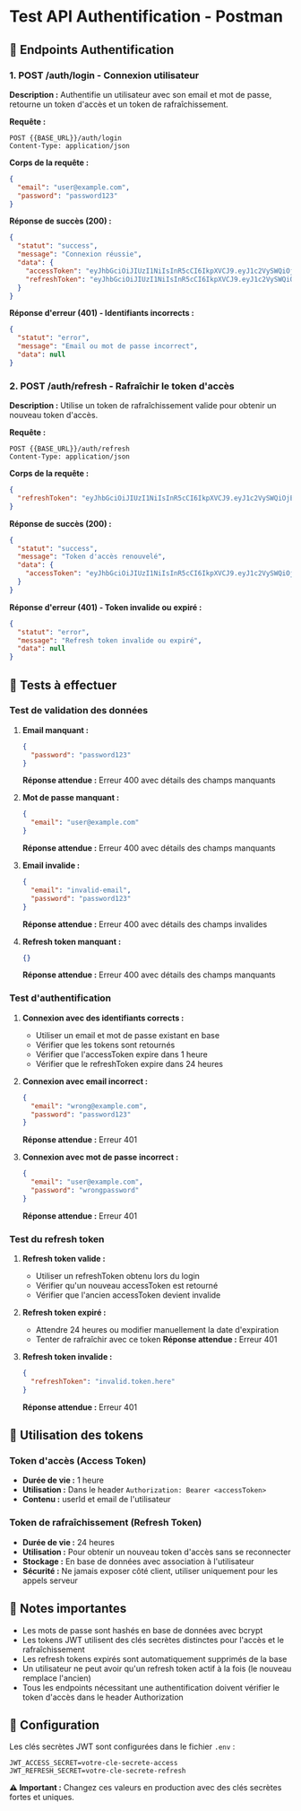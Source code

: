 # Test API Authentification - Postman

## 🔐 Endpoints Authentification

### 1. POST /auth/login - Connexion utilisateur

**Description :** Authentifie un utilisateur avec son email et mot de passe, retourne un token d'accès et un token de rafraîchissement.

**Requête :**
```http
POST {{BASE_URL}}/auth/login
Content-Type: application/json
```

**Corps de la requête :**
```json
{
  "email": "user@example.com",
  "password": "password123"
}
```

**Réponse de succès (200) :**
```json
{
  "statut": "success",
  "message": "Connexion réussie",
  "data": {
    "accessToken": "eyJhbGciOiJIUzI1NiIsInR5cCI6IkpXVCJ9.eyJ1c2VySWQiOjEsImVtYWlsIjoidXNlckBleGFtcGxlLmNvbSIsImlhdCI6MTY0MjU4MzYwMCwiZXhwIjoxNjQyNTg3MjAwfQ.signature",
    "refreshToken": "eyJhbGciOiJIUzI1NiIsInR5cCI6IkpXVCJ9.eyJ1c2VySWQiOjEsImVtYWlsIjoidXNlckBleGFtcGxlLmNvbSIsImlhdCI6MTY0MjU4MzYwMCwiZXhwIjoxNjQzMTg4MzYwMH0.signature"
  }
}
```

**Réponse d'erreur (401) - Identifiants incorrects :**
```json
{
  "statut": "error",
  "message": "Email ou mot de passe incorrect",
  "data": null
}
```

### 2. POST /auth/refresh - Rafraîchir le token d'accès

**Description :** Utilise un token de rafraîchissement valide pour obtenir un nouveau token d'accès.

**Requête :**
```http
POST {{BASE_URL}}/auth/refresh
Content-Type: application/json
```

**Corps de la requête :**
```json
{
  "refreshToken": "eyJhbGciOiJIUzI1NiIsInR5cCI6IkpXVCJ9.eyJ1c2VySWQiOjEsImVtYWlsIjoidXNlckBleGFtcGxlLmNvbSIsImlhdCI6MTY0MjU4MzYwMCwiZXhwIjoxNjQzMTg4MzYwMH0.signature"
}
```

**Réponse de succès (200) :**
```json
{
  "statut": "success",
  "message": "Token d'accès renouvelé",
  "data": {
    "accessToken": "eyJhbGciOiJIUzI1NiIsInR5cCI6IkpXVCJ9.eyJ1c2VySWQiOjEsImVtYWlsIjoidXNlckBleGFtcGxlLmNvbSIsImlhdCI6MTY0MjU4NzIwMCwiZXhwIjoxNjQyNTkwODAwfQ.new_signature"
  }
}
```

**Réponse d'erreur (401) - Token invalide ou expiré :**
```json
{
  "statut": "error",
  "message": "Refresh token invalide ou expiré",
  "data": null
}
```

## 🧪 Tests à effectuer

### Test de validation des données

1. **Email manquant :**
   ```json
   {
     "password": "password123"
   }
   ```
   **Réponse attendue :** Erreur 400 avec détails des champs manquants

2. **Mot de passe manquant :**
   ```json
   {
     "email": "user@example.com"
   }
   ```
   **Réponse attendue :** Erreur 400 avec détails des champs manquants

3. **Email invalide :**
   ```json
   {
     "email": "invalid-email",
     "password": "password123"
   }
   ```
   **Réponse attendue :** Erreur 400 avec détails des champs invalides

4. **Refresh token manquant :**
   ```json
   {}
   ```
   **Réponse attendue :** Erreur 400 avec détails des champs manquants

### Test d'authentification

1. **Connexion avec des identifiants corrects :**
   - Utiliser un email et mot de passe existant en base
   - Vérifier que les tokens sont retournés
   - Vérifier que l'accessToken expire dans 1 heure
   - Vérifier que le refreshToken expire dans 24 heures

2. **Connexion avec email incorrect :**
   ```json
   {
     "email": "wrong@example.com",
     "password": "password123"
   }
   ```
   **Réponse attendue :** Erreur 401

3. **Connexion avec mot de passe incorrect :**
   ```json
   {
     "email": "user@example.com",
     "password": "wrongpassword"
   }
   ```
   **Réponse attendue :** Erreur 401

### Test du refresh token

1. **Refresh token valide :**
   - Utiliser un refreshToken obtenu lors du login
   - Vérifier qu'un nouveau accessToken est retourné
   - Vérifier que l'ancien accessToken devient invalide

2. **Refresh token expiré :**
   - Attendre 24 heures ou modifier manuellement la date d'expiration
   - Tenter de rafraîchir avec ce token
   **Réponse attendue :** Erreur 401

3. **Refresh token invalide :**
   ```json
   {
     "refreshToken": "invalid.token.here"
   }
   ```
   **Réponse attendue :** Erreur 401

## 🔑 Utilisation des tokens

### Token d'accès (Access Token)
- **Durée de vie :** 1 heure
- **Utilisation :** Dans le header `Authorization: Bearer <accessToken>`
- **Contenu :** userId et email de l'utilisateur

### Token de rafraîchissement (Refresh Token)
- **Durée de vie :** 24 heures
- **Utilisation :** Pour obtenir un nouveau token d'accès sans se reconnecter
- **Stockage :** En base de données avec association à l'utilisateur
- **Sécurité :** Ne jamais exposer côté client, utiliser uniquement pour les appels serveur

## 📝 Notes importantes

- Les mots de passe sont hashés en base de données avec bcrypt
- Les tokens JWT utilisent des clés secrètes distinctes pour l'accès et le rafraîchissement
- Les refresh tokens expirés sont automatiquement supprimés de la base
- Un utilisateur ne peut avoir qu'un refresh token actif à la fois (le nouveau remplace l'ancien)
- Tous les endpoints nécessitant une authentification doivent vérifier le token d'accès dans le header Authorization

## 🔧 Configuration

Les clés secrètes JWT sont configurées dans le fichier `.env` :
```
JWT_ACCESS_SECRET=votre-cle-secrete-access
JWT_REFRESH_SECRET=votre-cle-secrete-refresh
```

**⚠️ Important :** Changez ces valeurs en production avec des clés secrètes fortes et uniques.